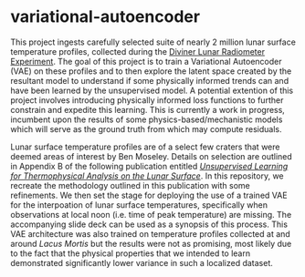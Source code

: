 # variational-autoencoder

This project ingests carefully selected suite of nearly 2 million lunar surface temperature profiles, collected during the <a href = "https://www.jpl.nasa.gov/missions/diviner-lunar-radiometer-experiment-dlre">Diviner Lunar Radiometer Experiment</a>. The goal of this project is to train a Variational Autoencoder (VAE) on these profiles and to then explore the latent space created by the resultant model to understand if some physically informed trends can and have been learned by the unsupervised model. A potential extention of this project involves introducing physically informed loss functions to further constrain and expedite this learning. This is currently a work in progress, incumbent upon the results of some physics-based/mechanistic models which will serve as the ground truth from which may compute residuals.

Lunar surface temperature profiles are of a select few craters that were deemed areas of interest by Ben Moseley. Details on selection are outlined in Appendix B of the following publication entitled <a href = "https://iopscience.iop.org/article/10.3847/PSJ/ab9a52"><i>Unsupervised Learning for Thermophysical Analysis on the Lunar Surface</i></a>. In this repository, we recreate the methodology outlined in this publication with some refinements. We then set the stage for deploying the use of a trained VAE for the interpoation of lunar surface temperatures, specifically when observations at local noon (i.e. time of peak temperature) are missing. The accompanying slide deck can be used as a synopsis of this process. This VAE architecture was also trained on temperature profiles collected at and around <i> Lacus Mortis </i> but the results were not as promising, most likely due to the fact that the physical properties that we intended to learn demonstrated significantly lower variance in such a localized dataset.
